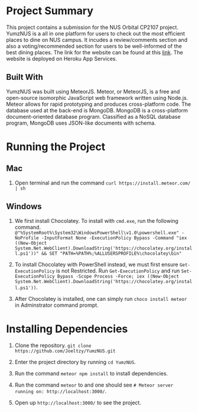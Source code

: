 # Project Summary
This project contains a submission for the NUS Orbital CP2107 project. YumzNUS is a all in one platform for users to check out the most efficient places to dine on NUS campus. It incudes a review/comments section and also a voting/recommended section for users to be well-informed of the best dining places. The link for the website can be found at this [link](https://yumznus18.herokuapp.com/). The website is deployed on Heroku App Services. 

## Built With
YumzNUS was built using MeteorJS. Meteor, or MeteorJS, is a free and open-source isomorphic JavaScript web framework written using Node.js. Meteor allows for rapid prototyping and produces cross-platform code. The database used at the back-end is MongoDB. MongoDB is a cross-platform document-oriented database program. Classified as a NoSQL database program, MongoDB uses JSON-like documents with schema.  

# Running the Project

## Mac
1. Open terminal and run the command `curl https://install.meteor.com/ | sh`

## Windows
1. We first install Chocolatey. To install with `cmd.exe`, run the following command. `@"%SystemRoot%\System32\WindowsPowerShell\v1.0\powershell.exe" -NoProfile -InputFormat None -ExecutionPolicy Bypass -Command "iex ((New-Object System.Net.WebClient).DownloadString('https://chocolatey.org/install.ps1'))" && SET "PATH=%PATH%;%ALLUSERSPROFILE%\chocolatey\bin"`

2. To install Chocolatey with PowerShell instead, we must first ensure `Get-ExecutionPolicy` is not Restricted. Run `Get-ExecutionPolicy` and run `Set-ExecutionPolicy Bypass -Scope Process -Force; iex ((New-Object System.Net.WebClient).DownloadString('https://chocolatey.org/install.ps1'))`.

3. After Chocolatey is installed, one can simply run `choco install meteor` in Adminstrator command prompt.

# Installing Dependencies
1. Clone the repository.
`git clone https://github.com/Joeltzy/YumzNUS.git`

2. Enter the project directory by running `cd YumzNUS`.

3. Run the command `meteor npm install` to install dependencies.

4. Run the command `meteor` to and one should see `# Meteor server running on: http://localhost:3000/`. 

5. Open up `http://localhost:3000/` to see the project. 
